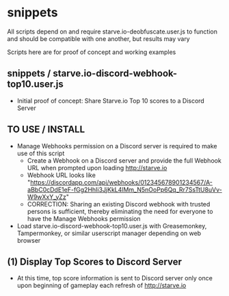 # snippets

All scripts depend on and require starve.io-deobfuscate.user.js to function and should be compatible with one another, but results may vary

Scripts here are for proof of concept and working examples

## snippets / starve.io-discord-webhook-top10.user.js

* Initial proof of concept: Share Starve.io Top 10 scores to a Discord Server

TO USE / INSTALL
----------------
* Manage Webhooks permission on a Discord server is required to make use of this script
  * Create a Webhook on a Discord server and provide the full Webhook URL when prompted upon loading http://starve.io
  * Webhook URL looks like "https://discordapp.com/api/webhooks/012345678901234567/A-aBbC0cDdE1eF-fGg2HhIi3JjKkL4lMm_N5nOoPp6Qq_Rr7SsTtU8uVv-W9wXxY_yZz"
  * CORRECTION: Sharing an existing Discord webhook with trusted persons is sufficient, thereby eliminating the need for everyone to have the Manage Webhooks permission
* Load starve.io-discord-webhook-top10.user.js with Greasemonkey, Tampermonkey, or similar userscript manager depending on web browser

(1) Display Top Scores to Discord Server
-------------------------
* At this time, top score information is sent to Discord server only once upon beginning of gameplay each refresh of http://starve.io

